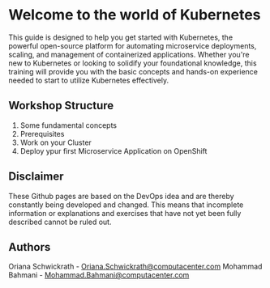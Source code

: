 # Welcome to the world of Kubernetes

This guide is designed to help you get started with Kubernetes, the powerful open-source platform for automating microservice deployments, scaling, and management of containerized applications. Whether you're new to Kubernetes or looking to solidify your foundational knowledge, this training will provide you with the basic concepts and hands-on experience needed to start to utilize Kubernetes effectively.

## Workshop Structure

1. Some fundamental concepts
2. Prerequisites
3. Work on your Cluster
4. Deploy ypur first Microservice Application on OpenShift

## Disclaimer

These Github pages are based on the DevOps idea and are thereby constantly being developed and changed. This means that incomplete information or explanations and exercises that have not yet been fully described cannot be ruled out.

## Authors
Oriana Schwickrath - Oriana.Schwickrath@computacenter.com
Mohammad Bahmani - Mohammad.Bahmani@computacenter.com